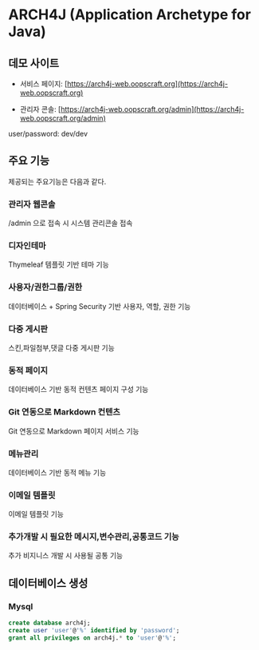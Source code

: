 # ARCH4J (Application Archetype for Java) 

## 데모 사이트

* 서비스 페이지: [https://arch4j-web.oopscraft.org](https://arch4j-web.oopscraft.org)

* 관리자 콘솔: [https://arch4j-web.oopscraft.org/admin](https://arch4j-web.oopscraft.org/admin)

user/password: dev/dev

## 주요 기능

제공되는 주요기능은 다음과 같다.

### 관리자 웹콘솔

/admin 으로 접속 시 시스템 관리콘솔 접속

### 디자인테마

Thymeleaf 템플릿 기반 테마 기능

### 사용자/권한그룹/권한

데이터베이스 + Spring Security 기반 사용자, 역할, 권한 기능

### 다중 게시판

스킨,파일첨부,댓글 다중 게시판 기능

### 동적 페이지

데이터베이스 기반 동적 컨텐츠 페이지 구성 기능

### Git 연동으로 Markdown 컨텐츠

Git 연동으로 Markdown 페이지 서비스 기능

### 메뉴관리

데이터베이스 기반 동적 메뉴 기능

### 이메일 템플릿 

이메일 템플릿 기능

### 추가개발 시 필요한 메시지,변수관리,공통코드 기능

추가 비지니스 개발 시 사용될 공통 기능


## 데이터베이스 생성 

### Mysql
```sql
create database arch4j;
create user 'user'@'%' identified by 'password';
grant all privileges on arch4j.* to 'user'@'%';
```


